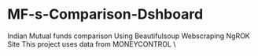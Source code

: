 # MF-s-Comparison-Dshboard
Indian Mutual funds comparison 
Using Beautifulsoup 
Webscraping 
NgROK Site
This project uses data from MONEYCONTROL
\\
